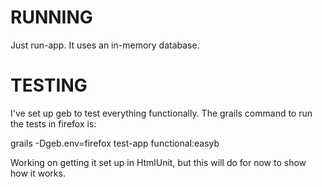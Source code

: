 RUNNING
=======

Just run-app.  It uses an in-memory database.

TESTING
=======

I've set up geb to test everything functionally.  The grails command to run the tests in firefox is:

grails -Dgeb.env=firefox test-app functional:easyb

Working on getting it set up in HtmlUnit, but this will do for now to show how it works.